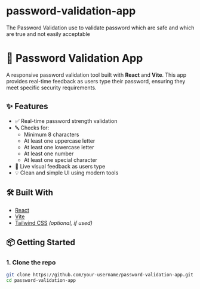 # password-validation-app
The Password Validation use to validate password which are safe and which are true and not easily acceptable
# 🔐 Password Validation App

A responsive password validation tool built with **React** and **Vite**. This app provides real-time feedback as users type their password, ensuring they meet specific security requirements.

## ✨ Features

- ✅ Real-time password strength validation
- 🔤 Checks for:
  - Minimum 8 characters
  - At least one uppercase letter
  - At least one lowercase letter
  - At least one number
  - At least one special character
- 👀 Live visual feedback as users type
- 💡 Clean and simple UI using modern tools

## 🛠️ Built With

- [React](https://reactjs.org/)
- [Vite](https://vitejs.dev/)
- [Tailwind CSS](https://tailwindcss.com/) *(optional, if used)*

## 📦 Getting Started

### 1. Clone the repo

```bash
git clone https://github.com/your-username/password-validation-app.git
cd password-validation-app
